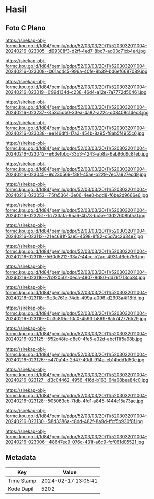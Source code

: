# Hasil

## Foto C Plano

https://sirekap-obj-formc.kpu.go.id/fd84/pemilu/pdpr/52/03/03/20/11/5203032011004-20240216-023005--d99308f3-d2ff-4ed7-8bc7-ad03c71cb4e4.jpg

https://sirekap-obj-formc.kpu.go.id/fd84/pemilu/pdpr/52/03/03/20/11/5203032011004-20240216-023008--061ac4c5-996a-40fe-8b39-bd6ef6687089.jpg

https://sirekap-obj-formc.kpu.go.id/fd84/pemilu/pdpr/52/03/03/20/11/5203032011004-20240216-023019--099d134d-c238-46d4-a12e-7a7772d50461.jpg

https://sirekap-obj-formc.kpu.go.id/fd84/pemilu/pdpr/52/03/03/20/11/5203032011004-20240216-023237--353c5db0-33ea-4a82-a22c-d08408c14ec3.jpg

https://sirekap-obj-formc.kpu.go.id/fd84/pemilu/pdpr/52/03/03/20/11/5203032011004-20240216-023038--ee146df4-17a3-454b-8a95-f8ab5f4955c6.jpg

https://sirekap-obj-formc.kpu.go.id/fd84/pemilu/pdpr/52/03/03/20/11/5203032011004-20240216-023042--e63efbbc-33b3-4243-ab8a-6ab96d9c81eb.jpg

https://sirekap-obj-formc.kpu.go.id/fd84/pemilu/pdpr/52/03/03/20/11/5203032011004-20240216-023045--9c230569-f38f-45ae-b229-7ec7a927ecd9.jpg

https://sirekap-obj-formc.kpu.go.id/fd84/pemilu/pdpr/52/03/03/20/11/5203032011004-20240216-023053--75fa5364-3e06-4ee0-bdd8-f6be2d9666e6.jpg

https://sirekap-obj-formc.kpu.go.id/fd84/pemilu/pdpr/52/03/03/20/11/5203032011004-20240216-023251--1d733afa-95a6-4b73-bb5e-13d27608b0c0.jpg

https://sirekap-obj-formc.kpu.go.id/fd84/pemilu/pdpr/52/03/03/20/11/5203032011004-20240216-023112--21e4681f-5ae5-4598-8f82-c5d7ac2634e7.jpg

https://sirekap-obj-formc.kpu.go.id/fd84/pemilu/pdpr/52/03/03/20/11/5203032011004-20240216-023115--560d5212-33a7-44cc-b2ac-4931af6eb756.jpg

https://sirekap-obj-formc.kpu.go.id/fd84/pemilu/pdpr/52/03/03/20/11/5203032011004-20240216-023116--7b920501-0eca-4907-8d80-dd76f713cb84.jpg

https://sirekap-obj-formc.kpu.go.id/fd84/pemilu/pdpr/52/03/03/20/11/5203032011004-20240216-023118--9c3c761e-74db-499a-a096-d2903a4f18fd.jpg

https://sirekap-obj-formc.kpu.go.id/fd84/pemilu/pdpr/52/03/03/20/11/5203032011004-20240216-023119--0b3c8f9d-10c0-4593-b869-8a5742776529.jpg

https://sirekap-obj-formc.kpu.go.id/fd84/pemilu/pdpr/52/03/03/20/11/5203032011004-20240216-023125--552c48fe-d8e0-4fe5-a32d-abcf11f5a98b.jpg

https://sirekap-obj-formc.kpu.go.id/fd84/pemilu/pdpr/52/03/03/20/11/5203032011004-20240216-023126--c470a14e-2d47-40df-914a-eb14bdd1d50e.jpg

https://sirekap-obj-formc.kpu.go.id/fd84/pemilu/pdpr/52/03/03/20/11/5203032011004-20240216-023127--d3c04462-4956-416d-b163-64a08bea84c0.jpg

https://sirekap-obj-formc.kpu.go.id/fd84/pemilu/pdpr/52/03/03/20/11/5203032011004-20240216-023128--505063cb-7fdb-4fd1-a845-f444c15a73ae.jpg

https://sirekap-obj-formc.kpu.go.id/fd84/pemilu/pdpr/52/03/03/20/11/5203032011004-20240216-023130--58d3386a-c8dd-482f-8a9d-ffcf5b930f8f.jpg

https://sirekap-obj-formc.kpu.go.id/fd84/pemilu/pdpr/52/03/03/20/11/5203032011004-20240216-023006--48647ec9-076c-431f-a6c9-fcf061d05521.jpg


## Metadata

| Key        | Value               |
| ---------- | ------------------- |
| Time Stamp | 2024-02-17 13:05:41 |
| Kode Dapil | 5202                |



